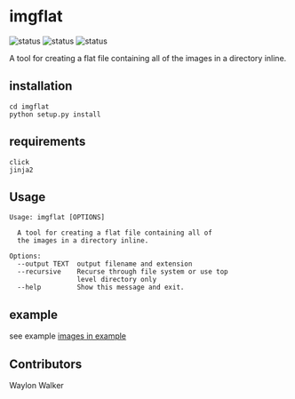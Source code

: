 # imgflat

![status](https://img.shields.io/badge/testcoverage-none-red.svg)
![status](https://img.shields.io/badge/docs-none-red.svg)
![status](https://img.shields.io/badge/pypi-not--released-red.svg)


A tool for creating a flat file containing all of the images in a directory inline.

## installation

```
cd imgflat
python setup.py install
```

## requirements

    click
    jinja2


## Usage

    Usage: imgflat [OPTIONS]

      A tool for creating a flat file containing all of
      the images in a directory inline.

    Options:
      --output TEXT  output filename and extension
      --recursive    Recurse through file system or use top
                     level directory only
      --help         Show this message and exit.

## example
see example [images in example](./docs/example/images%20in%20example.md)

## Contributors

Waylon Walker
